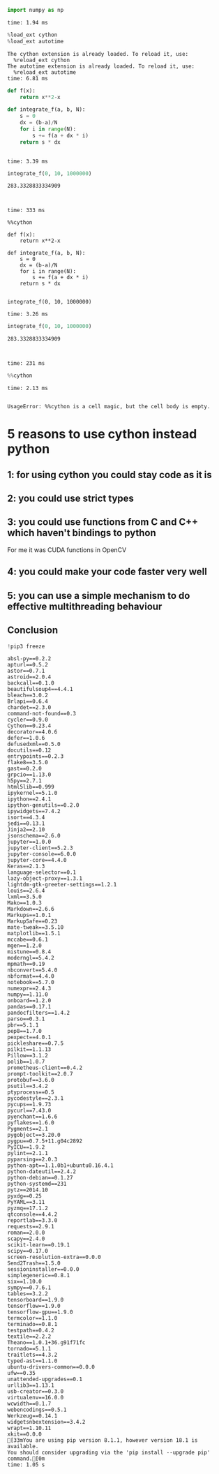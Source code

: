 

```python
import numpy as np
```

    time: 1.94 ms



```python
%load_ext cython
%load_ext autotime
```

    The cython extension is already loaded. To reload it, use:
      %reload_ext cython
    The autotime extension is already loaded. To reload it, use:
      %reload_ext autotime
    time: 6.81 ms



```python
def f(x):
    return x**2-x

def integrate_f(a, b, N):
    s = 0
    dx = (b-a)/N
    for i in range(N):
        s += f(a + dx * i)
    return s * dx
    
```

    time: 3.39 ms



```python
integrate_f(0, 10, 1000000)
```




    283.3328833334909



    time: 333 ms



```cython
%%cython

def f(x):
    return x**2-x

def integrate_f(a, b, N):
    s = 0
    dx = (b-a)/N
    for i in range(N):
        s += f(a + dx * i)
    return s * dx


integrate_f(0, 10, 1000000)
```

    time: 3.26 ms



```python
integrate_f(0, 10, 1000000)
```




    283.3328833334909



    time: 231 ms



```python
%%cython
```

    time: 2.13 ms


    UsageError: %%cython is a cell magic, but the cell body is empty.


# 5 reasons to use cython instead python

## 1: for using cython you could stay code as it is

## 2: you could use strict types

## 3: you could use functions from C and C++ which haven't bindings to python

For me it was CUDA functions in OpenCV

## 4: you could make your code faster very well

## 5: you can use a simple mechanism to do effective multithreading behaviour

## Conclusion




```python
!pip3 freeze
```

    absl-py==0.2.2
    apturl==0.5.2
    astor==0.7.1
    astroid==2.0.4
    backcall==0.1.0
    beautifulsoup4==4.4.1
    bleach==3.0.2
    Brlapi==0.6.4
    chardet==2.3.0
    command-not-found==0.3
    cycler==0.9.0
    Cython==0.23.4
    decorator==4.0.6
    defer==1.0.6
    defusedxml==0.5.0
    docutils==0.12
    entrypoints==0.2.3
    flake8==3.5.0
    gast==0.2.0
    grpcio==1.13.0
    h5py==2.7.1
    html5lib==0.999
    ipykernel==5.1.0
    ipython==2.4.1
    ipython-genutils==0.2.0
    ipywidgets==7.4.2
    isort==4.3.4
    jedi==0.13.1
    Jinja2==2.10
    jsonschema==2.6.0
    jupyter==1.0.0
    jupyter-client==5.2.3
    jupyter-console==6.0.0
    jupyter-core==4.4.0
    Keras==2.1.3
    language-selector==0.1
    lazy-object-proxy==1.3.1
    lightdm-gtk-greeter-settings==1.2.1
    louis==2.6.4
    lxml==3.5.0
    Mako==1.0.3
    Markdown==2.6.6
    Markups==1.0.1
    MarkupSafe==0.23
    mate-tweak==3.5.10
    matplotlib==1.5.1
    mccabe==0.6.1
    mgen==1.2.0
    mistune==0.8.4
    moderngl==5.4.2
    mpmath==0.19
    nbconvert==5.4.0
    nbformat==4.4.0
    notebook==5.7.0
    numexpr==2.4.3
    numpy==1.11.0
    onboard==1.2.0
    pandas==0.17.1
    pandocfilters==1.4.2
    parso==0.3.1
    pbr==5.1.1
    pep8==1.7.0
    pexpect==4.0.1
    pickleshare==0.7.5
    pilkit==1.1.13
    Pillow==3.1.2
    polib==1.0.7
    prometheus-client==0.4.2
    prompt-toolkit==2.0.7
    protobuf==3.6.0
    psutil==3.4.2
    ptyprocess==0.5
    pycodestyle==2.3.1
    pycups==1.9.73
    pycurl==7.43.0
    pyenchant==1.6.6
    pyflakes==1.6.0
    Pygments==2.1
    pygobject==3.20.0
    pygpu==0.7.5+11.g04c2892
    PyICU==1.9.2
    pylint==2.1.1
    pyparsing==2.0.3
    python-apt==1.1.0b1+ubuntu0.16.4.1
    python-dateutil==2.4.2
    python-debian==0.1.27
    python-systemd==231
    pytz==2014.10
    pyxdg==0.25
    PyYAML==3.11
    pyzmq==17.1.2
    qtconsole==4.4.2
    reportlab==3.3.0
    requests==2.9.1
    roman==2.0.0
    scapy==2.4.0
    scikit-learn==0.19.1
    scipy==0.17.0
    screen-resolution-extra==0.0.0
    Send2Trash==1.5.0
    sessioninstaller==0.0.0
    simplegeneric==0.8.1
    six==1.10.0
    sympy==0.7.6.1
    tables==3.2.2
    tensorboard==1.9.0
    tensorflow==1.9.0
    tensorflow-gpu==1.9.0
    termcolor==1.1.0
    terminado==0.8.1
    testpath==0.4.2
    textile==2.2.2
    Theano==1.0.1+36.g91f71fc
    tornado==5.1.1
    traitlets==4.3.2
    typed-ast==1.1.0
    ubuntu-drivers-common==0.0.0
    ufw==0.35
    unattended-upgrades==0.1
    urllib3==1.13.1
    usb-creator==0.3.0
    virtualenv==16.0.0
    wcwidth==0.1.7
    webencodings==0.5.1
    Werkzeug==0.14.1
    widgetsnbextension==3.4.2
    wrapt==1.10.11
    xkit==0.0.0
    [33mYou are using pip version 8.1.1, however version 18.1 is available.
    You should consider upgrading via the 'pip install --upgrade pip' command.[0m
    time: 1.05 s



```python

```
